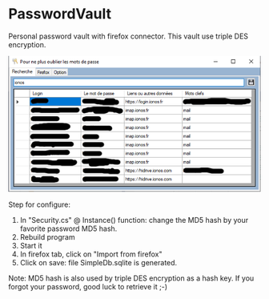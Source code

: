 # PasswordVault
Personal password vault with firefox connector. This vault use triple DES encryption.

![](https://github.com/DevElkami/PasswordVault/blob/master/vault.png)

Step for configure:
1. In "Security.cs" @ Instance() function: change the MD5 hash by your favorite password MD5 hash.
2. Rebuild program
3. Start it
4. In firefox tab, click on "Import from firefox"
5. Click on save: file SimpleDb.sqlite is generated.

Note: MD5 hash is also used by triple DES encryption as a hash key.
If you forgot your password, good luck to retrieve it ;-)
